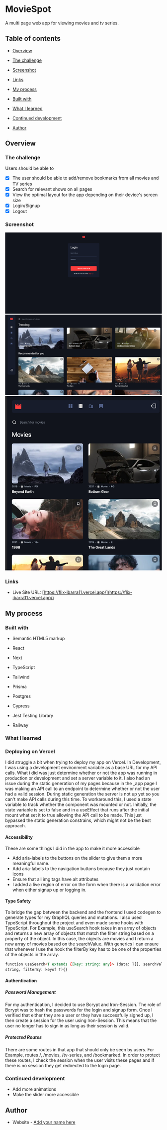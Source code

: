 # MovieSpot

A multi page web app for viewing movies and tv series.

## Table of contents

- [Overview](#overview)

- [The challenge](#the-challenge)

- [Screenshot](#screenshot)

- [Links](#links)

- [My process](#my-process)

- [Built with](#built-with)

- [What I learned](#what-i-learned)

- [Continued development](#continued-development)

- [Author](#author)

## Overview

### The challenge

Users should be able to

- [x] The user should be able to add/remove bookmarks from all movies and TV series
- [x] Search for relevant shows on all pages
- [x] View the optimal layout for the app depending on their device's screen size
- [x] Login/Signup
- [x] Logout

### Screenshot

![login page](/screenshots/login.png)
![home page](/screenshots/home.png)
![movies page](/screenshots/movies.png)

### Links

- Live Site URL: [https://flix-ibarra11.vercel.app/](https://flix-ibarra11.vercel.app/)

## My process

### Built with

- Semantic HTML5 markup

- React

- Next

- TypeScript

- Tailwind

- Prisma

- Postgres

- Cypress

- Jest Testing Library

- Railway

### What I learned

### Deploying on Vercel

I did struggle a bit when trying to deploy my app on Vercel. In Development, I was using a development environment variable as a base URL for my API calls. What i did was just determine whether or not the app was running in production or development and set a server variable to it. I also had an issue during the static generation of my pages because in the \_app page I was making an API call to an endpoint to determine whether or not the user had a valid session. During static generation the server is not up yet so you can't make API calls during this time. To workaround this, I used a state variable to track whether the component was mounted or not. Initially, the state variable is set to false and in a useEffect that runs after the initial mount what set it to true allowing the API call to be made. This just bypassed the static generation constrains, which might not be the best approach.

#### Accessibility

These are some things I did in the app to make it more accessible

- Add aria-labels to the buttons on the slider to give them a more meaningful name.
- Add aria-labels to the navigation buttons because they just contain icons
- Ensure that all img tags have alt attributes
- I added a live region of error on the form when there is a validation error when either signup up or logging in.

#### Type Safety

To bridge the gap between the backend and the frontend I used codegen to generate types for my GraphQL queries and mutations. I also used TypeScript throughout the project and even made some hooks with TypeScript.
For Example, this useSearch hook takes in an array of objects and returns a new array of objects that match the filter string based on a property of the object. In this case, the objects are movies and I return a new array of movies based on the searchValue. With generics I can ensure that whenever I use the hook the filterBy key has to be one of the properties of the objects in the array.

```html
function useSearch<T extends {[key: string: any}> (data: T[], searchValue:
string, filterBy: keyof T){}
```

#### Authentication

##### Password Management

For my authentication, I decided to use Bcrypt and Iron-Session. The role of Bcrypt was to hash the passwords for the login and signup form. Once I verified that either they are a user or they have successfully signed up, I then create a session for the user using Iron-Session. This means that the user no longer has to sign in as long as their session is valid.

##### Protected Routes

There are some routes in that app that should only be seen by users. For Example, routes /, /movies, /tv-series, and /bookmarked. In order to protect these routes, I check the session when the user visits these pages and if there is no session they get redirected to the login page.

### Continued development

- Add more animations
- Make the slider more accessible

## Author

- Website - [Add your name here](https://www.your-site.com)
